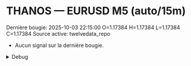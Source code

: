 # THANOS — EURUSD M5 (auto/15m)
Dernière bougie: 2025-10-03 22:15:00  O=1.17384  H=1.17384  L=1.17384  C=1.17384
Source active: twelvedata_repo

- Aucun signal sur la dernière bougie.

<details><summary>Debug</summary>

- TD_API_KEY manquant.

</details>